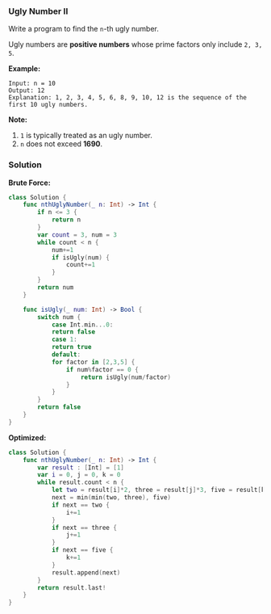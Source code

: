 
### Ugly Number II

Write a program to find the `n`-th ugly number.

Ugly numbers are __positive numbers__ whose prime factors only include `2, 3, 5`. 

__Example:__
```
Input: n = 10
Output: 12
Explanation: 1, 2, 3, 4, 5, 6, 8, 9, 10, 12 is the sequence of the first 10 ugly numbers.
```

__Note:__
1. `1` is typically treated as an ugly number.
2. `n` does not exceed __1690__.

### Solution
__Brute Force:__
```Swift
class Solution {
    func nthUglyNumber(_ n: Int) -> Int {
        if n <= 3 {
            return n
        }
        var count = 3, num = 3
        while count < n {
            num+=1
            if isUgly(num) {
                count+=1
            }
        }
        return num
    }

    func isUgly(_ num: Int) -> Bool {
        switch num {
            case Int.min...0:
            return false
            case 1:
            return true
            default:
            for factor in [2,3,5] {
                if num%factor == 0 {
                    return isUgly(num/factor)
                }
            }
        }
        return false
    }
}
```
__Optimized:__
```Swift
class Solution {
    func nthUglyNumber(_ n: Int) -> Int {
        var result : [Int] = [1]
        var i = 0, j = 0, k = 0
        while result.count < n {
            let two = result[i]*2, three = result[j]*3, five = result[k]*5,
            next = min(min(two, three), five)
            if next == two {
                i+=1
            }
            if next == three {
                j+=1
            }
            if next == five {
                k+=1
            }
            result.append(next)
        }
        return result.last!
    }
}
```